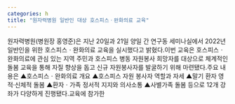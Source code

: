 ```yaml
---
categories: h
title: "원자력병원 일반인 대상 호스피스ㆍ완화의료 교육"
---
```

원자력병원(병원장 홍영준)은 지난 20일과 21일 양일 간 연구동 세미나실에서 2022년 일반인을 위한 호스피스ㆍ완화의료 교육을 실시했다고 밝혔다.이번 교육은 호스피스ㆍ완화의료에 관심 있는 지역 주민과 호스피스 병동 자원봉사 희망자를 대상으로 체계적인 돌봄 교육을 통해 자질 향상을 돕고 신규 자원봉사자를 발굴하기 위해 마련됐다.주요 내용은 ▲호스피스ㆍ완화의료 개요 ▲호스피스 자원 봉사자 역할과 자세 ▲말기 환자 영적·신체적 돌봄 ▲환자ㆍ가족 정서적 지지와 의사소통 ▲사별가족 돌봄 등으로 12개 강좌가 다양하게 진행됐다.교육에 참가한
